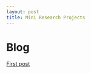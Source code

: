 ```yaml
---
layout: post
title: Mini Research Projects
---
```


# Blog

[First post](https://tchlux.github.io/blog/2022-02_getting_started/)
